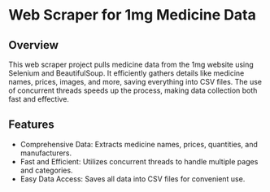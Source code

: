 # Web Scraper for 1mg Medicine Data

## Overview
This web scraper project pulls medicine data from the 1mg website using Selenium and BeautifulSoup. It efficiently gathers details like medicine names, prices, images, and more, saving everything into CSV files. The use of concurrent threads speeds up the process, making data collection both fast and effective.

## Features
- Comprehensive Data: Extracts medicine names, prices, quantities, and manufacturers.
- Fast and Efficient: Utilizes concurrent threads to handle multiple pages and categories.
- Easy Data Access: Saves all data into CSV files for convenient use.
